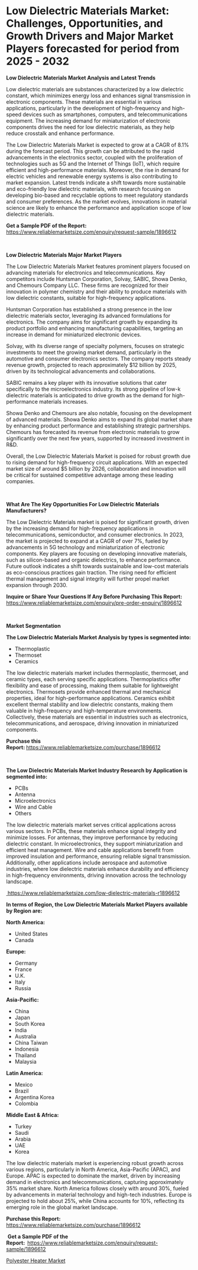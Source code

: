 <p><h1>Low Dielectric Materials Market: Challenges, Opportunities, and Growth Drivers and Major Market Players forecasted for period from 2025 - 2032</h1></p><p><strong>Low Dielectric Materials Market Analysis and Latest Trends</strong></p>
<p><p>Low dielectric materials are substances characterized by a low dielectric constant, which minimizes energy loss and enhances signal transmission in electronic components. These materials are essential in various applications, particularly in the development of high-frequency and high-speed devices such as smartphones, computers, and telecommunications equipment. The increasing demand for miniaturization of electronic components drives the need for low dielectric materials, as they help reduce crosstalk and enhance performance.</p><p>The Low Dielectric Materials Market is expected to grow at a CAGR of 8.1% during the forecast period. This growth can be attributed to the rapid advancements in the electronics sector, coupled with the proliferation of technologies such as 5G and the Internet of Things (IoT), which require efficient and high-performance materials. Moreover, the rise in demand for electric vehicles and renewable energy systems is also contributing to market expansion. Latest trends indicate a shift towards more sustainable and eco-friendly low dielectric materials, with research focusing on developing bio-based and recyclable options to meet regulatory standards and consumer preferences. As the market evolves, innovations in material science are likely to enhance the performance and application scope of low dielectric materials.</p></p>
<p><strong>Get a Sample PDF of the Report:&nbsp;</strong> <a href="https://www.reliablemarketsize.com/enquiry/request-sample/1896612?utm_campaign=2747&utm_medium=2&utm_source=Github&utm_content=ia&utm_term=06042025&utm_id=low-dielectric-materials">https://www.reliablemarketsize.com/enquiry/request-sample/1896612</a></p>
<p>&nbsp;</p>
<p><strong>Low Dielectric Materials Major Market Players</strong></p>
<p><p>The Low Dielectric Materials Market features prominent players focused on advancing materials for electronics and telecommunications. Key competitors include Huntsman Corporation, Solvay, SABIC, Showa Denko, and Chemours Company LLC. These firms are recognized for their innovation in polymer chemistry and their ability to produce materials with low dielectric constants, suitable for high-frequency applications.</p><p>Huntsman Corporation has established a strong presence in the low dielectric materials sector, leveraging its advanced formulations for electronics. The company aims for significant growth by expanding its product portfolio and enhancing manufacturing capabilities, targeting an increase in demand for miniaturized electronic devices.</p><p>Solvay, with its diverse range of specialty polymers, focuses on strategic investments to meet the growing market demand, particularly in the automotive and consumer electronics sectors. The company reports steady revenue growth, projected to reach approximately $12 billion by 2025, driven by its technological advancements and collaborations.</p><p>SABIC remains a key player with its innovative solutions that cater specifically to the microelectronics industry. Its strong pipeline of low-k dielectric materials is anticipated to drive growth as the demand for high-performance materials increases.</p><p>Showa Denko and Chemours are also notable, focusing on the development of advanced materials. Showa Denko aims to expand its global market share by enhancing product performance and establishing strategic partnerships. Chemours has forecasted its revenue from electronic materials to grow significantly over the next few years, supported by increased investment in R&D.</p><p>Overall, the Low Dielectric Materials Market is poised for robust growth due to rising demand for high-frequency circuit applications. With an expected market size of around $5 billion by 2026, collaboration and innovation will be critical for sustained competitive advantage among these leading companies.</p></p>
<p>&nbsp;</p>
<p><strong>What Are The Key Opportunities For Low Dielectric Materials Manufacturers?</strong></p>
<p><p>The Low Dielectric Materials market is poised for significant growth, driven by the increasing demand for high-frequency applications in telecommunications, semiconductor, and consumer electronics. In 2023, the market is projected to expand at a CAGR of over 7%, fueled by advancements in 5G technology and miniaturization of electronic components. Key players are focusing on developing innovative materials, such as silicon-based and organic dielectrics, to enhance performance. Future outlook indicates a shift towards sustainable and low-cost materials as eco-conscious practices gain traction. The rising need for efficient thermal management and signal integrity will further propel market expansion through 2030.</p></p>
<p><strong>Inquire or Share Your Questions If Any Before Purchasing This Report:</strong> <a href="https://www.reliablemarketsize.com/enquiry/pre-order-enquiry/1896612?utm_campaign=2747&utm_medium=2&utm_source=Github&utm_content=ia&utm_term=06042025&utm_id=low-dielectric-materials">https://www.reliablemarketsize.com/enquiry/pre-order-enquiry/1896612</a></p>
<p>&nbsp;</p>
<p><strong>Market Segmentation</strong></p>
<p><strong>The Low Dielectric Materials Market Analysis by types is segmented into:</strong></p>
<p><ul><li>Thermoplastic</li><li>Thermoset</li><li>Ceramics</li></ul></p>
<p><p>The low dielectric materials market includes thermoplastic, thermoset, and ceramic types, each serving specific applications. Thermoplastics offer flexibility and ease of processing, making them suitable for lightweight electronics. Thermosets provide enhanced thermal and mechanical properties, ideal for high-performance applications. Ceramics exhibit excellent thermal stability and low dielectric constants, making them valuable in high-frequency and high-temperature environments. Collectively, these materials are essential in industries such as electronics, telecommunications, and aerospace, driving innovation in miniaturized components.</p></p>
<p><strong>Purchase this Report:&nbsp;</strong><a href="https://www.reliablemarketsize.com/purchase/1896612?utm_campaign=2747&utm_medium=2&utm_source=Github&utm_content=ia&utm_term=06042025&utm_id=low-dielectric-materials">https://www.reliablemarketsize.com/purchase/1896612</a></p>
<p>&nbsp;</p>
<p><strong>The Low Dielectric Materials Market Industry Research by Application is segmented into:</strong></p>
<p><ul><li>PCBs</li><li>Antenna</li><li>Microelectronics</li><li>Wire and Cable</li><li>Others</li></ul></p>
<p><p>The low dielectric materials market serves critical applications across various sectors. In PCBs, these materials enhance signal integrity and minimize losses. For antennas, they improve performance by reducing dielectric constant. In microelectronics, they support miniaturization and efficient heat management. Wire and cable applications benefit from improved insulation and performance, ensuring reliable signal transmission. Additionally, other applications include aerospace and automotive industries, where low dielectric materials enhance durability and efficiency in high-frequency environments, driving innovation across the technology landscape.</p></p>
<p><a href="https://www.reliablemarketsize.com/low-dielectric-materials-r1896612?utm_campaign=2747&utm_medium=2&utm_source=Github&utm_content=ia&utm_term=06042025&utm_id=low-dielectric-materials">&nbsp;https://www.reliablemarketsize.com/low-dielectric-materials-r1896612</a></p>
<p><strong>In terms of Region, the Low Dielectric Materials Market Players available by Region are:</strong></p>
<p>
    <p> <strong> North America: </strong>
        <ul>
            <li>United States</li>
            <li>Canada</li>
        </ul>
        </p> 
    <p> <strong> Europe: </strong>
        <ul>
            <li>Germany</li>
            <li>France</li>
            <li>U.K.</li>
            <li>Italy</li>
            <li>Russia</li>
        </ul>
        </p> 
    <p> <strong> Asia-Pacific: </strong>
        <ul>
            <li>China</li>
            <li>Japan</li>
            <li>South Korea</li>
            <li>India</li>
            <li>Australia</li>
            <li>China Taiwan</li>
            <li>Indonesia</li>
            <li>Thailand</li>
            <li>Malaysia</li>
        </ul>
        </p> 
    <p> <strong> Latin America: </strong>
        <ul>
            <li>Mexico</li>
            <li>Brazil</li>
            <li>Argentina Korea</li>
            <li>Colombia</li>
        </ul>
        </p> 
    <p> <strong> Middle East & Africa: </strong>
        <ul>
            <li>Turkey</li>
            <li>Saudi</li>
            <li>Arabia</li>
            <li>UAE</li>
            <li>Korea</li>
        </ul>
    </p>
    </p>
<p><p>The low dielectric materials market is experiencing robust growth across various regions, particularly in North America, Asia-Pacific (APAC), and Europe. APAC is expected to dominate the market, driven by increasing demand in electronics and telecommunications, capturing approximately 35% market share. North America follows closely with around 30%, fueled by advancements in material technology and high-tech industries. Europe is projected to hold about 25%, while China accounts for 10%, reflecting its emerging role in the global market landscape.</p></p>
<p><strong>Purchase this Report: </strong><a href="https://www.reliablemarketsize.com/purchase/1896612?utm_campaign=2747&utm_medium=2&utm_source=Github&utm_content=ia&utm_term=06042025&utm_id=low-dielectric-materials">https://www.reliablemarketsize.com/purchase/1896612</a></p>
<p>&nbsp;<strong>Get a Sample PDF of the Report:&nbsp;&nbsp;</strong><a href="https://www.reliablemarketsize.com/enquiry/request-sample/1896612?utm_campaign=2747&utm_medium=2&utm_source=Github&utm_content=ia&utm_term=06042025&utm_id=low-dielectric-materials">https://www.reliablemarketsize.com/enquiry/request-sample/1896612</a></p>
<p><strong></strong></p>
<p><p><a href="https://github.com/berbelsagwan/Market-Research-Report-List-1/blob/main/polyester-heater-market.md?utm_campaign=2747&utm_medium=2&utm_source=Github&utm_content=ia&utm_term=06042025&utm_id=low-dielectric-materials">Polyester Heater Market</a></p></p>